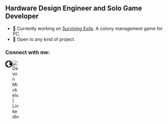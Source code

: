 ## Hardware Design Engineer and Solo Game Developer

- 🔭 Currently working on [Surviving Exile][itch]. A colony management game for PC.
- 👯 Open to any kind of project.

### Connect with me:

[<img align="left" alt="devonmickels.github.io" width="22px" src="https://raw.githubusercontent.com/iconic/open-iconic/master/svg/globe.svg" />][website]
[<img align="left" alt="Devon Mickels | LinkedIn" width="22px" src="https://cdn.jsdelivr.net/npm/simple-icons@v3/icons/linkedin.svg" />][linkedin]

<br />

[website]: https://devonmickels.github.io
[itch]: https://dwarvenrealms.itch.io/
[linkedin]: https://linkedin.com/in/devon-mickels

